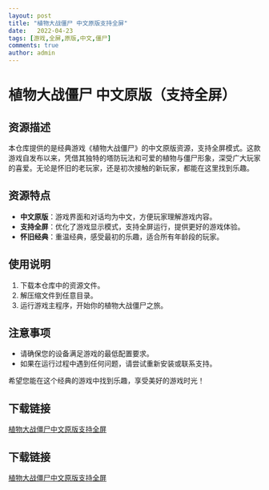 ```yaml
---
layout: post
title: "植物大战僵尸 中文原版支持全屏"
date:   2022-04-23
tags: [游戏,全屏,原版,中文,僵尸]
comments: true
author: admin
---
```

# 植物大战僵尸 中文原版（支持全屏）

## 资源描述

本仓库提供的是经典游戏《植物大战僵尸》的中文原版资源，支持全屏模式。这款游戏自发布以来，凭借其独特的塔防玩法和可爱的植物与僵尸形象，深受广大玩家的喜爱。无论是怀旧的老玩家，还是初次接触的新玩家，都能在这里找到乐趣。

## 资源特点

- **中文原版**：游戏界面和对话均为中文，方便玩家理解游戏内容。
- **支持全屏**：优化了游戏显示模式，支持全屏运行，提供更好的游戏体验。
- **怀旧经典**：重温经典，感受最初的乐趣，适合所有年龄段的玩家。

## 使用说明

1. 下载本仓库中的资源文件。
2. 解压缩文件到任意目录。
3. 运行游戏主程序，开始你的植物大战僵尸之旅。

## 注意事项

- 请确保您的设备满足游戏的最低配置要求。
- 如果在运行过程中遇到任何问题，请尝试重新安装或联系支持。

希望您能在这个经典的游戏中找到乐趣，享受美好的游戏时光！

## 下载链接

[植物大战僵尸中文原版支持全屏](https://pan.quark.cn/s/103b5fe6bf74)

## 下载链接

[植物大战僵尸中文原版支持全屏](https://pan.quark.cn/s/77a7a5a74f02)